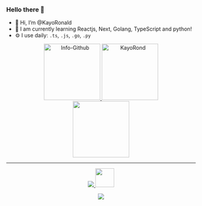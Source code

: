 ### Hello there 👋

- 👋 Hi, I’m @KayoRonald
- 🌱 I am currently learning Reactjs, Next, Golang, TypeScript and python!
- ⚙️ I use daily: `.ts`, `.js`, `.go`, `.py`


<div align="center">
  <a href="https://github.com/kayoronald?tab=repositories">
      <img height="150em" alt="Info-Github" src="http://github-readme-stats.vercel.app/api?username=KayoRonald&show_icons=true&theme=ocean_dark&include_all_commits=true&count_private=true&title_color=d81b60" height="200">
    
<img height="150em" src="https://github-readme-stats.vercel.app/api/top-langs?username=kayoronald&show_icons=true&locale=en&layout=compact&theme=ocean_dark&title_color=d81b60" alt="KayoRond" />
  </a>
<br/>
  <img height="150em" src="https://github-readme-streak-stats.herokuapp.com/?user=kayoronald&stroke=2ea043&background=171717&ring=3382ed&fire=3382ed&currStreakNum=0bd967&currStreakLabel=3382ed&sideNums=0bd967&sideLabels=3382ed&dates=0bd967&hide_border=true" />
</div>

<hr />

<p align="center">
  <a href="https://skillicons.dev">
    <img src="https://skillicons.dev/icons?i=nextjs,react,ts,js,nodejs,golang,python,vite" />
    <img height="50px" width="auto"  src="https://gist.githubusercontent.com/KayoRonald/425604d87019c90d0780aabed1519a4a/raw/a63bd85e2a8fe47a8b01fa654990136d691d5bd8/chackraui.svg" />
  </a>
  </a>
</p>
<p align="center">
  <a href="https://skillicons.dev">
    <img src="https://skillicons.dev/icons?i=fastapi,prisma,express,postgres,mysql,planetscale" />
</p>
